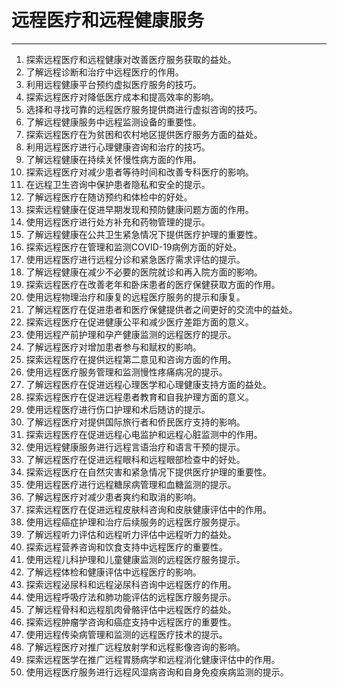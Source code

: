 # 远程医疗和远程健康服务

---

1. 探索远程医疗和远程健康对改善医疗服务获取的益处。
2. 了解远程诊断和治疗中远程医疗的作用。
3. 利用远程健康平台预约虚拟医疗服务的技巧。
4. 探索远程医疗对降低医疗成本和提高效率的影响。
5. 选择和寻找可靠的远程医疗服务提供商进行虚拟咨询的技巧。
6. 了解远程健康服务中远程监测设备的重要性。
7. 探索远程医疗在为贫困和农村地区提供医疗服务方面的益处。
8. 利用远程医疗进行心理健康咨询和治疗的技巧。
9. 了解远程健康在持续关怀慢性病方面的作用。
10. 探索远程医疗对减少患者等待时间和改善专科医疗的影响。
11. 在远程卫生咨询中保护患者隐私和安全的提示。
12. 了解远程医疗在随访预约和体检中的好处。
13. 探索远程健康在促进早期发现和预防健康问题方面的作用。
14. 使用远程医疗进行处方补充和药物管理的提示。
15. 了解远程健康在公共卫生紧急情况下提供医疗护理的重要性。
16. 探索远程医疗在管理和监测COVID-19病例方面的好处。
17. 使用远程医疗进行远程分诊和紧急医疗需求评估的提示。
18. 了解远程健康在减少不必要的医院就诊和再入院方面的影响。
19. 探索远程医疗在改善老年和卧床患者的医疗保健获取方面的作用。
20. 使用远程物理治疗和康复的远程医疗服务的提示和康复。
21. 了解远程医疗在促进患者和医疗保健提供者之间更好的交流中的益处。
22. 探索远程医疗在促进健康公平和减少医疗差距方面的意义。
23. 使用远程产前护理和孕产健康监测的远程医疗的提示。
24. 了解远程医疗对增加患者参与和赋权的影响。
25. 探索远程医疗在提供远程第二意见和咨询方面的作用。
26. 使用远程医疗服务管理和监测慢性疼痛病况的提示。
27. 了解远程医疗在促进远程心理医学和心理健康支持方面的益处。
28. 探索远程医疗在促进远程患者教育和自我护理方面的意义。
29. 使用远程医疗进行伤口护理和术后随访的提示。
30. 了解远程医疗对提供国际旅行者和侨民医疗支持的影响。
31. 探索远程医疗在促进远程心电监护和远程心脏监测中的作用。
32. 使用远程健康服务进行远程言语治疗和语言干预的提示。
33. 了解远程医疗在促进远程眼科和远程眼部检查中的好处。
34. 探索远程医疗在自然灾害和紧急情况下提供医疗护理的重要性。
35. 使用远程医疗进行远程糖尿病管理和血糖监测的提示。
36. 了解远程医疗对减少患者爽约和取消的影响。
37. 探索远程医疗在促进远程皮肤科咨询和皮肤健康评估中的作用。
38. 使用远程癌症护理和治疗后续服务的远程医疗服务提示。
39. 了解远程听力评估和远程听力评估中远程听力的益处。
40. 探索远程营养咨询和饮食支持中远程医疗的重要性。
41. 使用远程儿科护理和儿童健康监测的远程医疗服务提示。
42. 了解远程体检和健康评估中远程医疗的影响。
43. 探索远程泌尿科和远程泌尿科咨询中远程医疗的作用。
44. 使用远程呼吸疗法和肺功能评估的远程医疗服务提示。
45. 了解远程骨科和远程肌肉骨骼评估中远程医疗的益处。
46. 探索远程肿瘤学咨询和癌症支持中远程医疗的重要性。
47. 使用远程传染病管理和监测的远程医疗技术的提示。
48. 了解远程医疗对推广远程放射学和远程影像咨询的影响。
49. 探索远程医学在推广远程胃肠病学和远程消化健康评估中的作用。
50. 使用远程医疗服务进行远程风湿病咨询和自身免疫疾病监测的提示。

